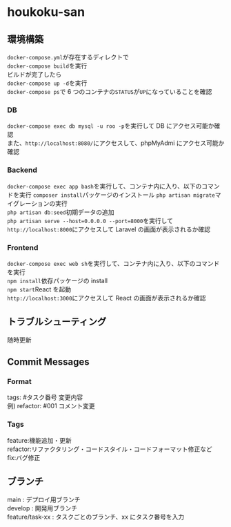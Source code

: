 # houkoku-san

## 環境構築

`docker-compose.yml`が存在するディレクトで  
`docker-compose build`を実行  
ビルドが完了したら  
`docker-compose up -d`を実行  
`docker-compose ps`で 6 つのコンテナの`STATUS`が`UP`になっていることを確認

### DB

`docker-compose exec db mysql -u roo -p`を実行して DB にアクセス可能か確認  
また、`http://localhost:8080/`にアクセスして、phpMyAdmi にアクセス可能か確認

### Backend

`docker-compose exec app bash`を実行して、コンテナ内に入り、以下のコマンドを実行
`composer install`パッケージのインストール
`php artisan migrate`マイグレーションの実行  
`php artisan db:seed`初期データの追加  
`php artisan serve --host=0.0.0.0 --port=8000`を実行して  
`http://localhost:8000`にアクセスして Laravel の画面が表示されるか確認

### Frontend

`docker-compose exec web sh`を実行して、コンテナ内に入り、以下のコマンドを実行  
`npm install`依存パッケージの install  
`npm start`React を起動  
`http://localhost:3000`にアクセスして React の画面が表示されるか確認

## トラブルシューティング

随時更新

## Commit Messages

### Format

tags: #タスク番号 変更内容  
例) refactor: #001 コメント変更

### Tags

feature:機能追加・更新  
refactor:リファクタリング・コードスタイル・コードフォーマット修正など  
fix:バグ修正

## ブランチ

main : デプロイ用ブランチ  
develop : 開発用ブランチ  
feature/task-xx : タスクごとのブランチ、xx にタスク番号を入力
